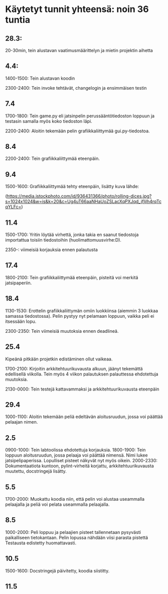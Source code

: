 # Käytetyt tunnit yhteensä: noin 36 tuntia

## 28.3: 
20-30min, tein alustavan vaatimusmäärittelyn ja mietin projektin aihetta

## 4.4:
1400-1500: Tein alustavan koodin

2300-2400: Tein invoke tehtävät, changelogin ja ensimmäisen testin


## 7.4
1700-1800: Tein game.py eli jatsinpelin perussääntötiedoston loppuun ja testasin samalla myös koko tiedoston läpi.

2200-2400: Aloitin tekemään pelin grafiikkaliittymää gui.py-tiedostoa. 

## 8.4
2200-2400: Tein grafiikkaliittymää eteenpäin.

## 9.4 

1500-1600: Grafiikkaliittymää tehty eteenpäin, lisätty kuva lähde:

(https://media.istockphoto.com/id/936431366/photo/rolling-dices.jpg?s=1024x1024&w=is&k=20&c=Ug4uT66aaNHaUoZSLacXqPXJqd_jfIjlh4rqTcqYLFc=)

## 11.4 

1500-1700: Yritin löytää virhettä, jonka takia en saanut tiedostoja importattua toisiin tiedostoihin (huolimattomuusvirhe:D). 

2350-: viimeisiä korjauksia ennen palautusta

## 17.4 

1800-2100: Tein grafiikkaliittymää eteenpäin, pisteitä voi merkitä jatsipaperiin.

## 18.4

1130-1530: Erottelin grafiikkaliittymän omiin luokkiinsa (aiemmin 3 luokkaa samassa tiedostossa). Pelin pystyy nyt pelamaan loppuun, vaikka peli ei itsessään lopu.

2300-2350: Tein viimeisiä muutoksia ennen deadlineä.


## 25.4
Kipeänä pitkään projetkin edistäminen ollut vaikeaa.

1700-2100: Kirjoitin arkkitehtuurikuvausta alkuun, jäänyt tekemättä edellisellä viikolla. Tein myös 4 viikon palautuksen palauttessa ehdotettuja muutoksia. 

2130-0000: Tein testejä kattavammaksi ja arkkitehtuurikuvausta eteenpäin


## 29.4

1000-1100: Aloitin tekemään peliä edeltävän aloitusruudun, jossa voi päättää pelaajan nimen.

## 2.5 

0900-1000: Tein labtoolissa ehdotettuja korjauksia.
1800-1900: Tein loppuun aloitusruudun, jossa pelaaja voi päättää nimensä. Nimi lukee jatsipelipaperissa. Lopulliset pisteet näkyvät nyt myös oikein. 
2000-2330: Dokumentaatiota kuntoon, pylint-virheitä korjattu, arkkitehtuurikuvausta muutettu, docstringejä lisätty.


## 5.5 

1700-2000: Muokattu koodia niin, että pelin voi alustaa useammalla pelaajalla ja peliä voi pelata useammalla pelaajalla. 

## 8.5

1000-2000: Peli loppuu ja pelaajien pisteet tallennetaan pysyvästi paikalliseen tietokantaan. Pelin lopussa nähdään viisi parasta pistettä 
Testausta edistetty huomattavasti. 

## 10.5

1500-1600: Docstringejä päivitetty, koodia siistitty.

## 11.5 


